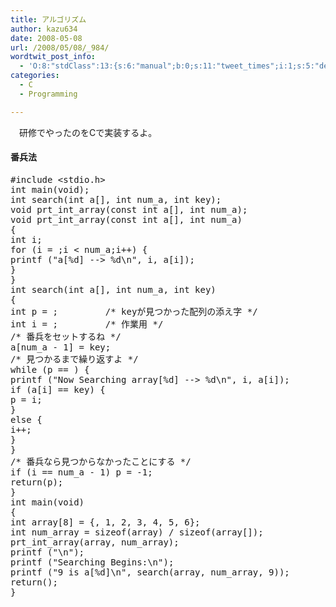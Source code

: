 ```yaml
---
title: アルゴリズム
author: kazu634
date: 2008-05-08
url: /2008/05/08/_984/
wordtwit_post_info:
  - 'O:8:"stdClass":13:{s:6:"manual";b:0;s:11:"tweet_times";i:1;s:5:"delay";i:0;s:7:"enabled";i:1;s:10:"separation";s:2:"60";s:7:"version";s:3:"3.7";s:14:"tweet_template";b:0;s:6:"status";i:2;s:6:"result";a:0:{}s:13:"tweet_counter";i:2;s:13:"tweet_log_ids";a:1:{i:0;i:3995;}s:9:"hash_tags";a:0:{}s:8:"accounts";a:1:{i:0;s:7:"kazu634";}}'
categories:
  - C
  - Programming

---
```

<div class="section">
<p>
    　研修でやったのをCで実装するよ。
</p>
  
<h4>
    番兵法
</h4>
  
<pre class="syntax-highlight">
<span class="synPreProc">#include </span><span class="synConstant">&#60;stdio.h&#62;</span>
<span class="synType">int</span> main(<span class="synType">void</span>);
<span class="synType">int</span> search(<span class="synType">int</span> a[], <span class="synType">int</span> num_a, <span class="synType">int</span> key);
<span class="synType">void</span> prt_int_array(<span class="synType">const</span> <span class="synType">int</span> a[], <span class="synType">int</span> num_a);
<span class="synType">void</span> prt_int_array(<span class="synType">const</span> <span class="synType">int</span> a[], <span class="synType">int</span> num_a)
{
<span class="synType">int</span> i;
<span class="synStatement">for</span> (i = <span class="synConstant"></span>;i &#60; num_a;i++) {
printf (<span class="synConstant">&#34;a[</span><span class="synSpecial">%d</span><span class="synConstant">] --&#62; </span><span class="synSpecial">%d\n</span><span class="synConstant">&#34;</span>, i, a[i]);
}
}
<span class="synType">int</span> search(<span class="synType">int</span> a[], <span class="synType">int</span> num_a, <span class="synType">int</span> key)
{
<span class="synType">int</span> p = <span class="synConstant"></span>;			<span class="synComment">/* keyが見つかった配列の添え字 */</span>
<span class="synType">int</span> i = <span class="synConstant"></span>;			<span class="synComment">/* 作業用 */</span>
<span class="synComment">/* 番兵をセットするね */</span>
a[num_a - <span class="synConstant">1</span>] = key;
<span class="synComment">/* 見つかるまで繰り返すよ */</span>
<span class="synStatement">while</span> (p == <span class="synConstant"></span>) {
printf (<span class="synConstant">&#34;Now Searching array[</span><span class="synSpecial">%d</span><span class="synConstant">] --&#62; </span><span class="synSpecial">%d\n</span><span class="synConstant">&#34;</span>, i, a[i]);
<span class="synStatement">if</span> (a[i] == key) {
p = i;
}
<span class="synStatement">else</span> {
i++;
}
}
<span class="synComment">/* 番兵なら見つからなかったことにする */</span>
<span class="synStatement">if</span> (i == num_a - <span class="synConstant">1</span>) p = -<span class="synConstant">1</span>;
<span class="synStatement">return</span>(p);
}
<span class="synType">int</span> main(<span class="synType">void</span>)
{
<span class="synType">int</span> array[<span class="synConstant">8</span>] = {<span class="synConstant"></span>, <span class="synConstant">1</span>, <span class="synConstant">2</span>, <span class="synConstant">3</span>, <span class="synConstant">4</span>, <span class="synConstant">5</span>, <span class="synConstant">6</span>};
<span class="synType">int</span> num_array = <span class="synStatement">sizeof</span>(array) / <span class="synStatement">sizeof</span>(array[<span class="synConstant"></span>]);
prt_int_array(array, num_array);
printf (<span class="synConstant">&#34;</span><span class="synSpecial">\n</span><span class="synConstant">&#34;</span>);
printf (<span class="synConstant">&#34;Searching Begins:</span><span class="synSpecial">\n</span><span class="synConstant">&#34;</span>);
printf (<span class="synConstant">&#34;9 is a[</span><span class="synSpecial">%d</span><span class="synConstant">]</span><span class="synSpecial">\n</span><span class="synConstant">&#34;</span>, search(array, num_array, <span class="synConstant">9</span>));
<span class="synStatement">return</span>(<span class="synConstant"></span>);
}
</pre>
</div>